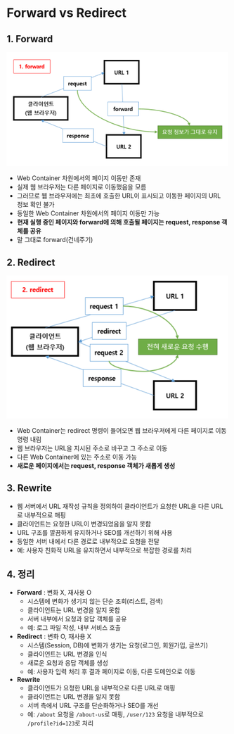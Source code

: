 # Forward vs Redirect

## 1. Forward

![image-20200406223308514](Forward_vs_Redirect.assets/image-20200406223308514.png)

- Web Container 차원에서의 페이지 이동만 존재
- 실제 웹 브라우저는 다른 페이지로 이동했음을 모름
- 그러므로 웹 브라우저에는 최초에 호출한 URL이 표시되고 이동한 페이지의 URL 정보 확인 불가
- 동일한 Web Container 차원에서의 페이지 이동만 가능
- **현재 실행 중인 페이지와 forward에 의해 호출될 페이지는 request, response 객체를 공유**
- 말 그대로 forward(건네주기)

## 2. Redirect

![image-20200406223525299](Forward_vs_Redirect.assets/image-20200406223525299.png)

- Web Container는 redirect 명령이 들어오면 웹 브라우저에게 다른 페이지로 이동 명령 내림
- 웹 브라우저는 URL을 지시된 주소로 바꾸고 그 주소로 이동
- 다른 Web Container에 있는 주소로 이동 가능
- **새로운 페이지에서는 request, response 객체가 새롭게 생성**

## 3. Rewrite

- 웹 서버에서 URL 재작성 규칙을 정의하여 클라이언트가 요청한 URL을 다른 URL로 내부적으로 매핑
- 클라이언트는 요청한 URL이 변경되었음을 알지 못함
- URL 구조를 깔끔하게 유지하거나 SEO를 개선하기 위해 사용
- 동일한 서버 내에서 다른 경로로 내부적으로 요청을 전달
- 예: 사용자 친화적 URL을 유지하면서 내부적으로 복잡한 경로를 처리

## 4. 정리

- **Forward** : 변화 X, 재사용 O
  - 시스템에 변화가 생기지 않는 단순 조회(리스트, 검색)
  - 클라이언트는 URL 변경을 알지 못함
  - 서버 내부에서 요청과 응답 객체를 공유
  - 예: 로그 파일 작성, 내부 서비스 호출
- **Redirect** : 변화 O, 재사용 X
  - 시스템(Session, DB)에 변화가 생기는 요청(로그인, 회원가입, 글쓰기)
  - 클라이언트는 URL 변경을 인식
  - 새로운 요청과 응답 객체를 생성
  - 예: 사용자 입력 처리 후 결과 페이지로 이동, 다른 도메인으로 이동
- **Rewrite**
  - 클라이언트가 요청한 URL을 내부적으로 다른 URL로 매핑
  - 클라이언트는 URL 변경을 알지 못함
  - 서버 측에서 URL 구조를 단순화하거나 SEO를 개선
  - 예: `/about` 요청을 `/about-us`로 매핑, `/user/123` 요청을 내부적으로 `/profile?id=123`로 처리